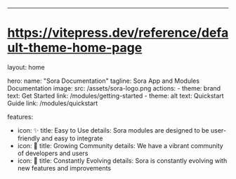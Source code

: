 ---
# https://vitepress.dev/reference/default-theme-home-page
layout: home

hero:
  name: "Sora Documentation"
  tagline: Sora App and Modules Documentation
  image:
    src: /assets/sora-logo.png
  actions:
    - theme: brand
      text: Get Started
      link: /modules/getting-started
    - theme: alt
      text: Quickstart Guide
      link: /modules/quickstart

features:
  - icon: ✨
    title: Easy to Use
    details: Sora modules are designed to be user-friendly and easy to integrate
  - icon: 🌱
    title: Growing Community
    details: We have a vibrant community of developers and users
  - icon: 🚀
    title: Constantly Evolving
    details: Sora is constantly evolving with new features and improvements